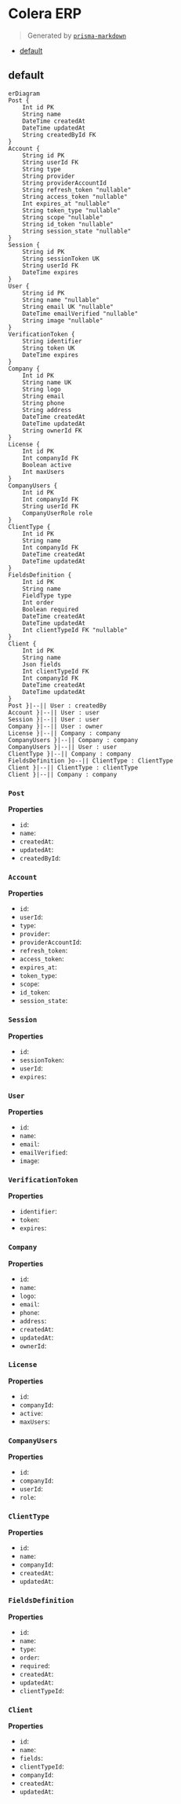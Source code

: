 # Colera ERP
> Generated by [`prisma-markdown`](https://github.com/samchon/prisma-markdown)

- [default](#default)

## default
```mermaid
erDiagram
Post {
    Int id PK
    String name
    DateTime createdAt
    DateTime updatedAt
    String createdById FK
}
Account {
    String id PK
    String userId FK
    String type
    String provider
    String providerAccountId
    String refresh_token "nullable"
    String access_token "nullable"
    Int expires_at "nullable"
    String token_type "nullable"
    String scope "nullable"
    String id_token "nullable"
    String session_state "nullable"
}
Session {
    String id PK
    String sessionToken UK
    String userId FK
    DateTime expires
}
User {
    String id PK
    String name "nullable"
    String email UK "nullable"
    DateTime emailVerified "nullable"
    String image "nullable"
}
VerificationToken {
    String identifier
    String token UK
    DateTime expires
}
Company {
    Int id PK
    String name UK
    String logo
    String email
    String phone
    String address
    DateTime createdAt
    DateTime updatedAt
    String ownerId FK
}
License {
    Int id PK
    Int companyId FK
    Boolean active
    Int maxUsers
}
CompanyUsers {
    Int id PK
    Int companyId FK
    String userId FK
    CompanyUserRole role
}
ClientType {
    Int id PK
    String name
    Int companyId FK
    DateTime createdAt
    DateTime updatedAt
}
FieldsDefinition {
    Int id PK
    String name
    FieldType type
    Int order
    Boolean required
    DateTime createdAt
    DateTime updatedAt
    Int clientTypeId FK "nullable"
}
Client {
    Int id PK
    String name
    Json fields
    Int clientTypeId FK
    Int companyId FK
    DateTime createdAt
    DateTime updatedAt
}
Post }|--|| User : createdBy
Account }|--|| User : user
Session }|--|| User : user
Company }|--|| User : owner
License }|--|| Company : company
CompanyUsers }|--|| Company : company
CompanyUsers }|--|| User : user
ClientType }|--|| Company : company
FieldsDefinition }o--|| ClientType : ClientType
Client }|--|| ClientType : clientType
Client }|--|| Company : company
```

### `Post`

**Properties**
  - `id`: 
  - `name`: 
  - `createdAt`: 
  - `updatedAt`: 
  - `createdById`: 

### `Account`

**Properties**
  - `id`: 
  - `userId`: 
  - `type`: 
  - `provider`: 
  - `providerAccountId`: 
  - `refresh_token`: 
  - `access_token`: 
  - `expires_at`: 
  - `token_type`: 
  - `scope`: 
  - `id_token`: 
  - `session_state`: 

### `Session`

**Properties**
  - `id`: 
  - `sessionToken`: 
  - `userId`: 
  - `expires`: 

### `User`

**Properties**
  - `id`: 
  - `name`: 
  - `email`: 
  - `emailVerified`: 
  - `image`: 

### `VerificationToken`

**Properties**
  - `identifier`: 
  - `token`: 
  - `expires`: 

### `Company`

**Properties**
  - `id`: 
  - `name`: 
  - `logo`: 
  - `email`: 
  - `phone`: 
  - `address`: 
  - `createdAt`: 
  - `updatedAt`: 
  - `ownerId`: 

### `License`

**Properties**
  - `id`: 
  - `companyId`: 
  - `active`: 
  - `maxUsers`: 

### `CompanyUsers`

**Properties**
  - `id`: 
  - `companyId`: 
  - `userId`: 
  - `role`: 

### `ClientType`

**Properties**
  - `id`: 
  - `name`: 
  - `companyId`: 
  - `createdAt`: 
  - `updatedAt`: 

### `FieldsDefinition`

**Properties**
  - `id`: 
  - `name`: 
  - `type`: 
  - `order`: 
  - `required`: 
  - `createdAt`: 
  - `updatedAt`: 
  - `clientTypeId`: 

### `Client`

**Properties**
  - `id`: 
  - `name`: 
  - `fields`: 
  - `clientTypeId`: 
  - `companyId`: 
  - `createdAt`: 
  - `updatedAt`: 